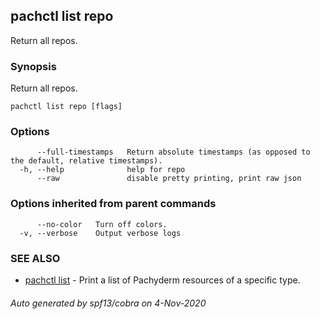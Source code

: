 ## pachctl list repo

Return all repos.

### Synopsis

Return all repos.

```
pachctl list repo [flags]
```

### Options

```
      --full-timestamps   Return absolute timestamps (as opposed to the default, relative timestamps).
  -h, --help              help for repo
      --raw               disable pretty printing, print raw json
```

### Options inherited from parent commands

```
      --no-color   Turn off colors.
  -v, --verbose    Output verbose logs
```

### SEE ALSO

* [pachctl list](pachctl_list.md)	 - Print a list of Pachyderm resources of a specific type.

###### Auto generated by spf13/cobra on 4-Nov-2020
